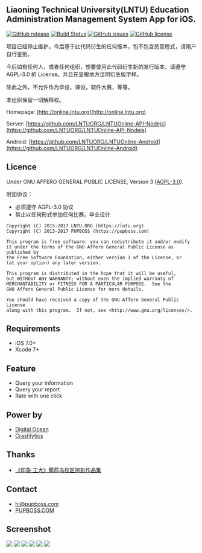 ## Liaoning Technical University(LNTU) Education Administration Management System App for iOS.

[![GitHub release](https://img.shields.io/github/release/LNTUORG/LNTUOnline-iOS.svg)](https://github.com/LNTUORG/LNTUOnline-iOS/releases) [![Build Status](https://travis-ci.org/LNTUORG/LNTUOnline-iOS.svg?branch=master)](https://travis-ci.org/LNTUORG/LNTUOnline-iOS) [![GitHub issues](https://img.shields.io/github/issues/LNTUORG/LNTUOnline-iOS.svg)](https://github.com/LNTUORG/LNTUOnline-iOS/issues) [![GitHub license](https://img.shields.io/badge/license-AGPLv3-blue.svg)](https://raw.githubusercontent.com/LNTUORG/LNTUOnline-iOS/master/LICENSE)

项目已经停止维护。今后基于此代码衍生的任何版本，包不包含恶意程式，请用户自行鉴别。

今后如有任何人，或者任何组织，想要使用此代码衍生新的发行版本，请遵守 AGPL-3.0 的 License。并且在显眼地方注明衍生版字样。

除此之外，不允许作为毕设，课设，软件大赛，等等。

本组织保留一切解释权。

Homepage: [http://online.lntu.org](http://online.lntu.org)

Server: [https://github.com/LNTUORG/LNTUOnline-API-Nodejs](https://github.com/LNTUORG/LNTUOnline-API-Nodejs)

Android: [https://github.com/LNTUORG/LNTUOnline-Android](https://github.com/LNTUORG/LNTUOnline-Android)

## Licence

Under GNU AFFERO GENERAL PUBLIC LICENSE, Version 3 ([AGPL-3.0](https://opensource.org/licenses/AGPL-3.0)).

附加协议：

- 必须遵守 AGPL-3.0 协议
- 禁止以任何形式参加任何比赛，毕业设计

```
Copyright (C) 2015-2017 LNTU.ORG (https://lntu.org)
Copyright (C) 2013-2017 PUPBOSS (https://pupboss.com)

This program is free software: you can redistribute it and/or modify
it under the terms of the GNU Affero General Public License as published by
the Free Software Foundation, either version 3 of the License, or
(at your option) any later version.

This program is distributed in the hope that it will be useful,
but WITHOUT ANY WARRANTY; without even the implied warranty of
MERCHANTABILITY or FITNESS FOR A PARTICULAR PURPOSE.  See the
GNU Affero General Public License for more details.

You should have received a copy of the GNU Affero General Public License
along with this program.  If not, see <http://www.gnu.org/licenses/>.
```

## Requirements

- iOS 7.0+
- Xcode 7+

## Feature

- Query your information
- Query your report
- Rate with one click

## Power by

- [Digital Ocean](https://www.digitalocean.com/?refcode=c6314f396546)
- [Crashlytics](https://www.crashlytics.com)

## Thanks

- [《印象·工大》葫芦岛校区掠影作品集](http://tieba.baidu.com/p/1424591498)

## Contact

- [hi@pupboss.com](mailto:hi@pupboss.com)
- [PUPBOSS.COM](https://www.pupboss.com)

## Screenshot

![](./screenshot/00.png)
![](./screenshot/01.png)
![](./screenshot/02.png)
![](./screenshot/03.png)
![](./screenshot/04.png)
![](./screenshot/05.png)
